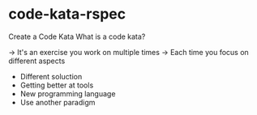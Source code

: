 # code-kata-rspec
Create a Code Kata
What is a code kata?

-> It's an exercise you work on multiple times
-> Each time you focus on different aspects
  - Different soluction
  - Getting better at tools
  - New programming language
  - Use another paradigm

